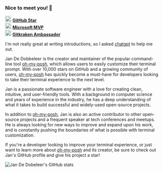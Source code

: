 ### Nice to meet you! 👋

<img src="https://social.ohmyposh.dev/system/custom_emojis/images/000/006/615/original/240d3603bb1d98bb.gif" alt="GitHub Star" width="20"/> <b><a href="https://stars.github.com/profiles/jandedobbeleer/" target="_blank">GitHub Star</a></b></br>
<img src="https://social.ohmyposh.dev/system/custom_emojis/images/000/005/508/original/86f106c6a052f18a.png" alt="GitHub Star" width="20"/> <b><a href="https://mvp.microsoft.com/en-us/PublicProfile/5004199?fullName=Jan%20%20De%20Dobbeleer" target="_blank">Microsoft MVP</a></b></br>
<img src="https://social.ohmyposh.dev/system/custom_emojis/images/000/006/084/original/c4d4fda0f91f3dd0.png" alt="GitHub Star" width="20"/> <b><a href="https://www.gitkraken.com/invite/nQmDPR9D" target="_blank">Gitkraken Ambassador</a></b>

I'm not really great at writing introductions, so I asked [chatgpt][chatgpt] to help me out.

Jan De Dobbeleer is the creator and maintainer of the popular command-line tool [oh-my-posh][oh-my-posh], which allows users to easily customize their terminal prompt. With over 10,000 stars on GitHub and a growing community of users, [oh-my-posh][oh-my-posh] has quickly become a must-have for developers looking to take their terminal experience to the next level.

Jan is a passionate software engineer with a love for creating clean, intuitive, and user-friendly tools. With a background in computer science and years of experience in the industry, he has a deep understanding of what it takes to build successful and widely-used open-source projects.

In addition to [oh-my-posh][oh-my-posh], Jan is also an active contributor to other open-source projects and a frequent speaker at tech conferences and meetups. He is always looking for new ways to improve and expand upon his work, and is constantly pushing the boundaries of what is possible with terminal customization.

If you're a developer looking to improve your terminal experience, or just want to learn more about [oh-my-posh][oh-my-posh] and its creator, be sure to check out Jan's GitHub profile and give his project a star!

![Jan De Dobeleer's GitHub stats](https://github-readme-stats.vercel.app/api?username=jandedobbeleer&show_icons=true)

[chatgpt]: https://openai.com/blog/chatgpt/
[oh-my-posh]: https://github.com/JanDeDobbeleer/oh-my-posh
